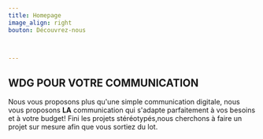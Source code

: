 ```yaml
---
title: Homepage
image_align: right
bouton: Découvrez-nous

   

---
```


## WDG POUR VOTRE COMMUNICATION

Nous vous proposons plus qu'une simple communication digitale, nous vous proposons **LA** communication qui s'adapte parfaitement à vos besoins et à votre budget!
Fini les projets stéréotypés,nous cherchons à faire un projet sur mesure afin que vous sortiez du lot.